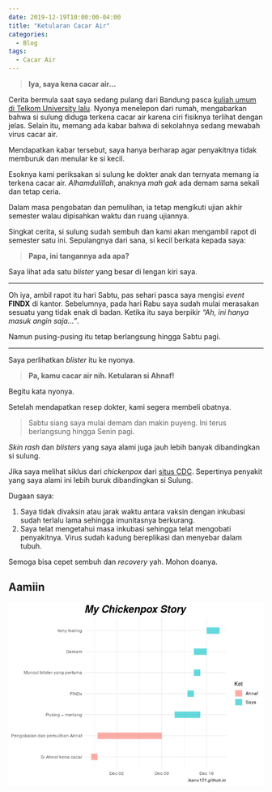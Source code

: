 ```yaml
---
date: 2019-12-19T10:00:00-04:00
title: "Ketularan Cacar Air"
categories:
  - Blog
tags:
  - Cacar Air
---
```


> **Iya, saya kena cacar air…**

Cerita bermula saat saya sedang pulang dari Bandung pasca [kuliah umum
di Telkom University
lalu](https://ikanx101.github.io/blog/kuliah-umum-tel-u/). Nyonya
menelepon dari rumah, mengabarkan bahwa si sulung diduga terkena cacar
air karena ciri fisiknya terlihat dengan jelas. Selain itu, memang ada
kabar bahwa di sekolahnya sedang mewabah virus cacar air.

Mendapatkan kabar tersebut, saya hanya berharap agar penyakitnya tidak
memburuk dan menular ke si kecil.

Esoknya kami periksakan si sulung ke dokter anak dan ternyata memang ia
terkena cacar air. *Alhamdulillah*, anaknya *mah gak* ada demam sama
sekali dan tetap ceria.

Dalam masa pengobatan dan pemulihan, ia tetap mengikuti ujian akhir
semester walau dipisahkan waktu dan ruang ujiannya.

Singkat cerita, si sulung sudah sembuh dan kami akan mengambil rapot di
semester satu ini. Sepulangnya dari sana, si kecil berkata kepada saya:

> **Papa, ini tangannya ada apa?**

Saya lihat ada satu *blister* yang besar di lengan kiri saya.

-----

Oh iya, ambil rapot itu hari Sabtu, pas sehari pasca saya mengisi
*event* **FINDX** di kantor. Sebelumnya, pada hari Rabu saya sudah mulai
merasakan sesuatu yang tidak enak di badan. Ketika itu saya berpikir
*“Ah, ini hanya masuk angin saja…”*.

Namun pusing-pusing itu tetap berlangsung hingga Sabtu pagi.

-----

Saya perlihatkan *blister* itu ke nyonya.

> **Pa, kamu cacar air nih. Ketularan si Ahnaf\!**

Begitu kata nyonya.

Setelah mendapatkan resep dokter, kami segera membeli obatnya.

> Sabtu siang saya mulai demam dan makin puyeng. Ini terus berlangsung
> hingga Senin pagi.

*Skin rash* dan *blisters* yang saya alami juga jauh lebih banyak
dibandingkan si sulung.

Jika saya melihat siklus dari *chickenpox* dari [situs
CDC](https://www.cdc.gov/chickenpox/hcp/index.html). Sepertinya penyakit
yang saya alami ini lebih buruk dibandingkan si Sulung.

Dugaan saya:

1.  Saya tidak divaksin atau jarak waktu antara vaksin dengan inkubasi
    sudah terlalu lama sehingga imunitasnya berkurang.
2.  Saya telat mengetahui masa inkubasi sehingga telat mengobati
    penyakitnya. Virus sudah kadung bereplikasi dan menyebar dalam
    tubuh.

Semoga bisa cepet sembuh dan *recovery* yah. Mohon doanya.

## Aamiin

![alt text](https://raw.githubusercontent.com/ikanx101/belajaR/master/Bukan%20Infografis/Cacar%20Air/2019-12-18-cacar-air_files/figure-gfm/unnamed-chunk-1-1.png "chart")
